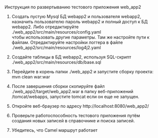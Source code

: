 Инструкция по развертыванию тестового приложения web_app2

1. Создать пустую Mysql БД webapp2 и пользователя webapp2, назначить пользователю пароль webapp2 и полный доступ к БД  webapp2.
Либо отредактируйте  ./web_app2/src/main/resources/config.yaml  
чтобы использовать другие параметры. Там же настройте пути к файлам. 
Отредактируйте настройки логгера в файле  ./web_app2/src/main/resources/log4j2.yaml 

2. Создайте таблицы в БД webapp2, используя SQL-скрипт ./web_app2/src/main/resources/db/base.sql

3. Перейдите в корень папки ./web_app2 и запустите сборку проекта:
 mvn clean war:war

4. После завершения  сборки скопируйте файл ./web_app2/target/web_app2.war в папку веб-приложений /tomcat/webapps, запустите tomcat если он еще не запущен.

5. Откройте веб-браузер по адресу http://localhost:8080/web_app2/

6. Проверьте работоспособность тестового приложения путём создания новых записей в справочнике и поиска записей.

7. Убедитесь, что Camel маршрут работает
